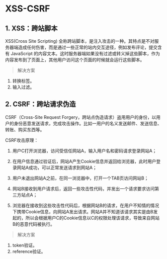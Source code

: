 # XSS-CSRF

## 1. XSS：跨站脚本
XSS(Cross Site Scripting) 全称跨站脚本，是注入攻击的一种。其特点是不对服务器端造成任何伤害，而是通过一些正常的站内交互途径，例如发布评论，提交含有 JavaScript 的内容文本。这时服务器端如果没有过滤或转义掉这些脚本，作为内容发布到了页面上，其他用户访问这个页面的时候就会运行这些脚本。

> 解决方案

1. 转换标签。
2. 输入过滤。


## 2. CSRF：跨站请求伪造

CSRF（Cross-Site Request Forgery，跨站点伪造请求）盗用用户的身份，以用户的身份恶意发送请求，完成攻击操作。比如一用户的名义发送邮件、发送信息、转账、购买东西等。

CSRF攻击原理：

1. 用户C打开浏览器，访问受信任网站A，输入用户名和密码请求登录网站A；

2. 在用户信息通过验证后，网站A产生Cookie信息并返回给浏览器，此时用户登录网站A成功，可以正常发送请求到网站A；

3. 用户未退出网站A之前，在同一浏览器中，打开一个TAB页访问网站B；

4. 网站B接收到用户请求后，返回一些攻击性代码，并发出一个请求要求访问第三方站点A；

5. 浏览器在接收到这些攻击性代码后，根据网站B的请求，在用户不知情的情况下携带Cookie信息，向网站A发出请求。网站A并不知道该请求其实是由B发起的，所以会根据用户C的Cookie信息以C的权限处理该请求，导致来自网站B的恶意代码被执行。


> 解决方案
1. token验证。
2. reference验证。

